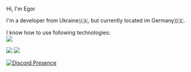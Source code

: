 Hi, I'm Egor

I'm a developer from Ukraine🇺🇦, but currently located im Germany🇩🇪.

I know how to use following technologies: <br>
![](https://skillicons.dev/icons?i=js,ts,html,css,go,dotnet,react,docker,cs,prisma,nextjs,rust&theme=dark)

![](https://img.shields.io/badge/Ryzen%205%203600-f26421?style=for-the-badge&label=AMD)
![](https://img.shields.io/badge/GTX%201070-76B900?style=for-the-badge&label=NVIDIA)

[![Discord Presence](https://lanyard.cnrad.dev/api/420663223344168976)](https://discord.com/users/420663223344168976)
